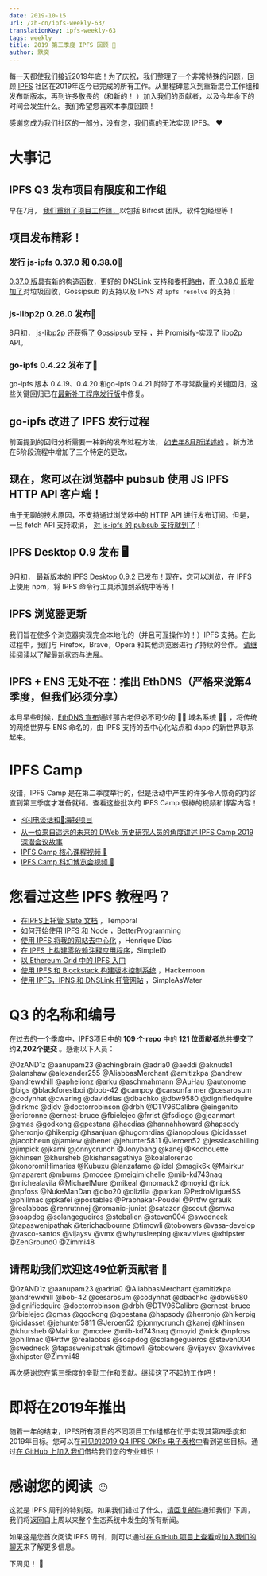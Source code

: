 ```yaml
---
date: 2019-10-15
url: /zh-cn/ipfs-weekly-63/
translationKey: ipfs-weekly-63
tags: weekly
title: 2019 第三季度 IPFS 回顾 🎉
author: 默奕
---
```


每一天都使我们接近2019年底！为了庆祝，我们整理了一个非常特殊的问题，回顾 [IPFS](https://ipfs.io/) 社区在2019年迄今已完成的所有工作。从里程碑意义到重新混合工作组和发布新版本，再到许多敬畏的（和新的！ ）加入我们的贡献者，以及今年余下的时间会发生什么。我们希望您喜欢本季度回顾！

感谢您成为我们社区的一部分，没有您，我们真的无法实现 IPFS。 ❤️ 

# 大事记

##  IPFS Q3 发布项目有限度和工作组

早在7月， [我们重组了项目工作组，](https://blog.ipfs.io/2019-07-31-operation-task-force/)以包括 Bifrost 团队，软件包经理等！ 

## 项目发布精彩！ 

### 发行 js-ipfs 0.37.0 和 0.38.0💛 

 [0.37.0 版具有](https://blog.ipfs.io/2019-08-06-js-ipfs-0-37/)新的构造函数，更好的 DNSLink 支持和委托路由，而[ 0.38.0 版增加了](https://blog.ipfs.io/070-js-ipfs-0-38/)对垃圾回收，Gossipsub 的支持以及 IPNS 对 `ipfs resolve` 的支持！ 

###  js-libp2p 0.26.0 发布🧩 

 8月初， [js-libp2p 还获得了 Gossipsub 支持](https://blog.ipfs.io/2019-08-07-js-libp2p-0-26/) ，并 Promisify-实现了 libp2p API。 

###  go-ipfs 0.4.22 发布了💠 

 go-ipfs 版本 0.4.19、0.4.20 和go-ipfs 0.4.21 附带了不寻常数量的关键回归，这些关键回归已在[最新补丁程序发行版](https://blog.ipfs.io/054-go-ipfs-0.4.22)中修复。 

##  go-ipfs 改进了 IPFS 发行过程

前面提到的回归分析需要一种新的发布过程方法， [如去年8月所详述的](https://blog.ipfs.io/2019-08-14-ipfs-release-process/) 。新方法在5阶段流程中增加了三个特定的更改。 

## 现在，您可以在浏览器中 pubsub 使用 JS IPFS HTTP API 客户端！ 

由于无聊的技术原因，不支持通过浏览器中的 HTTP API 进行发布订阅。但是，一旦 fetch API 支持取消， [对 js-ipfs 的 pubsub 支持就到了](https://blog.ipfs.io/2019-08-29-pubsub-in-the-browser/)！ 

##  IPFS Desktop 0.9 发布 🖥 

 9月初， [最新版本的 IPFS Desktop 0.9.2 已发布](https://blog.ipfs.io/2019-09-19-ipfs-desktop-0-9/)！现在，您可以浏览，在 IPFS 上使用 npm，将 IPFS 命令行工具添加到系统中等等！ 

##  IPFS 浏览器更新

我们旨在使多个浏览器实现完全本地化的（并且可互操作的！）IPFS 支持。在此过程中，我们与 Firefox，Brave，Opera 和其他浏览器进行了持续的合作。 [请继续阅读以了解最新状态](https://blog.ipfs.io/2019-10-08-ipfs-browsers-update/)与进展。 

##  IPFS + ENS 无处不在：推出 EthDNS（严格来说第4季度，但我们必须分享） 

本月早些时候，[EthDNS 宣布](https://medium.com/the-ethereum-name-service/ethdns-9d56298fa38a)通过那古老但必不可少的 🧙‍♂️ 域名系统 🧙‍♂️ ，将传统的网络世界与 ENS 命名的，由 IPFS 支持的去中心化站点和 dapp 的新世界联系起来。 

#  IPFS Camp

没错，IPFS Camp 是在第二季度举行的，但是活动中产生的许多令人惊奇的内容直到第三季度才准备就绪。查看这些批次的 IPFS Camp 很棒的视频和博客内容！ 

*    [⚡️闪电谈话和📃海报项目](https://blog.ipfs.io/2019-07-22-ipfs-camp-content-first-batch/) 
*    [从一位来自遥远的未来的 DWeb 历史研究人员的角度讲述 IPFS Camp 2019 深潜会议故事](https://blog.ipfs.io/2019-08-12-great-calamity-circumvention-assembly-at-ipfs-camp/) 
*    [IPFS Camp 核心课程视频 🍿](https://blog.ipfs.io/2019-09-18-ipfs-camp-course-videos/) 
*    [IPFS Camp 科幻博览会视频 🧬](https://blog.ipfs.io/2019-10-03-ipfs-camp-sci-fi-fair-videos/) 

# 您看过这些 IPFS 教程吗？ 

*    [在IPFS上托管 Slate 文档](https://medium.com/temporal-cloud/tutorial-hosting-slate-documentation-on-ipfs-9bc54272ca18) ，Temporal
*    [如何开始使用 IPFS 和 Node](https://medium.com/better-programming/how-to-get-started-with-ipfs-and-node-fa04baec6b3a) ，BetterProgramming
*    [使用 IPFS 将我的网站去中心化](https://dev.to/hacdias/decentralizing-my-website-with-ipfs-2073) ，Henrique Dias
*    [在 IPFS 上构建零依赖注释应用程序](https://medium.com/simpleid-dev-tools/tutorial-build-an-encrypted-notes-app-on-ipfs-part-i-39fb06fa95ce)，SimpleID 
*    [以 Ethereum Grid 中的 IPFS 入门](https://medium.com/ethereum-grid/getting-started-with-ipfs-in-ethereum-grid-80875cd70e6) 
*    [使用 IPFS 和 Blockstack 构建版本控制系统](https://hackernoon.com/tutorial-build-a-versioning-system-on-ipfs-77lvx2geh) ，Hackernoon 
*    [使用 IPFS，IPNS 和 DNSLink 托管网站](https://simpleaswater.com/ipfs/tutorials/hosting_website_on_ipfs_ipns_dnslink) ，SimpleAsWater 

#  Q3 的名称和编号

在过去的一个季度中，IPFS项目中的 **109 个 repo** 中的 **121 位贡献者**总共**提交**了约**2,202个提交** 。感谢以下人员： 

@0zAND1z
@aanupam23
@achingbrain
@adria0
@aeddi
@aknuds1
@alanshaw
@alexander255
@AliabbasMerchant
@amitizkpa
@andrew
@andrewxhill
@aphelionz
@arku
@aschmahmann
@AuHau
@autonome
@bigs
@blackforestboi
@bob-42
@campoy
@carsonfarmer
@cesarosum
@codynhat
@cwaring
@daviddias
@dbachko
@dbw9580
@dignifiedquire
@dirkmc
@djdv
@doctorrobinson 
@drbh
@DTV96Calibre
@eingenito
@ericronne
@ernest-bruce
@fbielejec
@frrist
@fsdiogo
@gjeanmart
@gmas
@godkong
@gpestana
@hacdias
@hannahhoward
@hapsody
@herronjo
@hikerpig
@hsanjuan
@hugomrdias
@ianopolous
@icidasset
@jacobheun
@jamiew
@jbenet
@jehunter5811
@Jeroen52
@jessicaschilling
@jimpick
@jkarni
@jonnycrunch
@Jonybang
@kanej
@Kcchouette
@khinsen
@khursheb
@kishansagathiya
@koalalorenzo
@konoromiHimaries
@Kubuxu
@lanzafame
@lidel
@magik6k
@Mairkur
@maparent
@mburns
@mcdee
@meiqimichelle
@mib-kd743naq
@michealavila
@MichaelMure
@mikeal
@momack2
@moyid
@nick
@npfoss
@NukeManDan
@obo20
@olizilla
@parkan
@PedroMiguelSS
@phillmac
@pkafei
@postables
@Prabhakar-Poudel
@Prtfw
@raulk
@realabbas
@renrutnnej
@romanic-juniet
@satazor
@scout
@smwa
@soapdog
@solangegueiros
@stebalien
@steven004
@swedneck
@tapaswenipathak
@terichadbourne
@timowli
@tobowers
@vasa-develop
@vasco-santos
@vijaysv
@vmx
@whyrusleeping
@xavivives
@xhipster
@ZenGround0
@Zimmi48

## 请帮助我们欢迎这49位新贡献者 👏 

@0zAND1z
@aanupam23
@adria0
@AliabbasMerchant
@amitizkpa
@andrewxhill
@bob-42
@cesarosum
@codynhat
@dbachko
@dbw9580
@dignifiedquire
@doctorrobinson 
@drbh
@DTV96Calibre
@ernest-bruce
@fbielejec
@gmas
@godkong
@gpestana
@hapsody
@herronjo
@hikerpig
@icidasset
@jehunter5811
@Jeroen52
@jonnycrunch
@kanej
@khinsen
@khursheb
@Mairkur
@mcdee
@mib-kd743naq
@moyid
@nick
@npfoss
@phillmac
@Prtfw
@realabbas
@soapdog
@solangegueiros
@steven004
@swedneck
@tapaswenipathak
@timowli
@tobowers
@vijaysv
@xavivives
@xhipster
@Zimmi48 

再次感谢您在第三季度的辛勤工作和贡献。继续这了不起的工作吧！ 

# 即将在2019年推出

随着一年的结束，IPFS所有项目的不同项目工作组都在忙于实现其第四季度和2019年目标。您可以在[可见的2019 Q4 IPFS OKRs 电子表格中](https://docs.google.com/spreadsheets/d/1VeyiLvBdX_PrP394kU_lwkQZxfNwqMVX1f7K4ursSPM/edit#gid=1439867466)看到这些目标。通过[在 GitHub 上加入我们](https://github.com/ipfs)借给我们您的专业知识！ 

# 感谢您的阅读 ☺️ 

这就是 IPFS 周刊的特别版。如果我们错过了什么，[请回复邮件](mailto:newsletter@ipfs.io)通知我们! 下周，我们将返回自上周以来整个生态系统中发生的所有新闻。 

如果这是您首次阅读 IPFS 周刊，则可以通过[在 GitHub 项目上查看](https://github.com/ipfs)或[加入我们的聊天](https://riot.im/app/#/room/#ipfs:matrix.org)来了解更多信息。 

下周见！ 👋 
